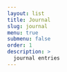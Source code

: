 ```yaml
---
layout: list
title: Journal
slug: journal
menu: true
submenu: false
order: 1
description: >
  journal entries
---
```


